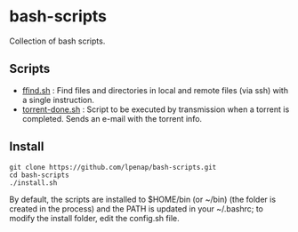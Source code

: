 # bash-scripts
Collection of bash scripts.

## Scripts

- [ffind.sh](ffind/) : Find files and directories in local and remote files (via ssh) with a single instruction.
- [torrent-done.sh](transmission/) : Script to be executed by transmission when a torrent is completed. Sends an e-mail with the torrent info.

## Install
```
git clone https://github.com/lpenap/bash-scripts.git
cd bash-scripts
./install.sh
```
By default, the scripts are installed to $HOME/bin (or ~/bin) (the folder is created in the process) and the PATH is updated in your ~/.bashrc; to modify the install folder, edit the config.sh file.
